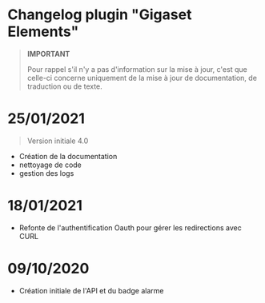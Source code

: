 # Changelog plugin "Gigaset Elements"

>**IMPORTANT**
>
>Pour rappel s'il n'y a pas d'information sur la mise à jour, c'est que celle-ci concerne uniquement de la mise à jour de documentation, de traduction ou de texte.

# 25/01/2021

> Version initiale 4.0
- Création de la documentation
- nettoyage de code
- gestion des logs

# 18/01/2021

- Refonte de l'authentification Oauth pour gérer les redirections avec CURL

# 09/10/2020

- Création initiale de l'API et du badge alarme
